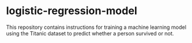 # logistic-regression-model
This repository contains instructions for training a machine learning model using the Titanic dataset to predict whether a person survived or not.
